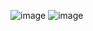![image](https://github.com/heesoo-park/ForCodeKata/assets/80674868/71aca018-6281-4829-bc80-e13f12495f4e)
![image](https://github.com/heesoo-park/ForCodeKata/assets/80674868/84205f7a-6aa5-4246-86d4-089ccafb824b)
